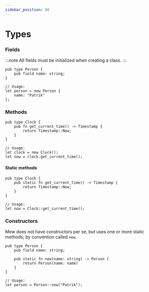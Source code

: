 ```yaml
---
sidebar_position: 80
---
```


# Types

### Fields

:::note
All fields must be initialized when creating a class.
:::

```mew
pub type Person {
    pub field name: string;
}
```

```mew
// Usage:
let person = new Person { 
    name: "Patrik" 
};
```

### Methods

```mew
pub type Clock {
    pub fn get_current_time() -> Timestamp {
        return Timestamp::Now;
    }
}
```

```mew
// Usage:
let clock = new Clock();
let now = clock.get_current_time();
```

#### Static methods

```mew
pub type Clock {
    pub static fn get_current_time() -> Timestamp {
        return Timestamp::Now;
    }
}
```

```mew
// Usage:
let now = Clock::get_current_time();
```

### Constructors

Mew does not have constructors per se, but uses
one or more static methods; by convention called `new`.

```mew
pub type Person {
    pub field name: string;

    pub static fn new(name: string) -> Person {
        return Person(name: name)
    }
}
```

```mew
// Usage:
let person = Person::new("Patrik");
```